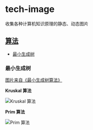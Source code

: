 # tech-image
收集各种计算机知识原理的静态、动态图片

## [算法]()

- [最小生成树](#最小生成树)

### 最小生成树

[图片来自《最小生成树算法》](https://zinglix.xyz/2017/09/06/mst/)

**Kruskal 算法**

![Kruskal 算法](https://zinglix.xyz/img/in-post/MST/Kruskal.gif)

**Prim 算法**

![Prim 算法](https://zinglix.xyz/img/in-post/MST/Prim.gif)